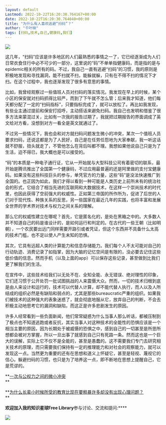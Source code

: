 ```yaml
---
layout: default
Lastmod: 2022-10-22T16:20:30.764167+00:00
date: 2022-10-22T16:20:30.764040+00:00
title: "为什么有人喜欢逃避“扫码”？"
author: "千叶映"
tags: [扫码,技术,自己,健康码,我们]
---
```


![](https://images.weserv.nl/?url=https%3A//mmbiz.qpic.cn/mmbiz_png/cjTdltIJNoQvg4Utmx6kB5icxQYnRmg0xVbfTj5gznpdxLD3YaqJm0cSQV02E5FZL5P3pzdP0ria6eHbOrJIpZ3g/640%3Fwx_fmt%3Dpng)

这几年，“扫码”应该是许多地区的人们最熟悉的事情之一了，它已经逐渐成为人们日常衣食住行中必不可少的一部分，这里说的“码”不单单指健康码，而是指的是与epidemic相关的所有的码。不过，我自己一直有逃避“扫码”的习惯，我的原则是积极地发现和寻找漏洞，能不扫就不扫，能躲就躲，只有在不得不扫的情况下才扫。在这个过程中，我也逐渐发现了很多有意思的事情。

比如，我曾经观察过一些值班人员对扫码的落实情况。我发现在早上的时候，某个小区的保安就对扫码抓得比较严，而到了下午就不怎么管；后来我才知道，他们每天都分配了一定的“扫码指标”，只要指标完成了，就可以放松了。再比如我发现，有些业主通过提前和保安打招呼，主动搭话来避免扫码。我自己也发明和借鉴了很多方法来蒙混过关，比如有一次我的报告过期了，我就把过期报告的界面调成了英文给对方看，没想到对方一看全是英文就通过了。

不过另一些情况下，我也会和对方就扫码问题发生微小的冲突，某次一个值班人员要求扫码，还说这都是为了人民好，自己是在任劳任怨地为大家奉献，我一听这话就不舒服，扭头就走了，不管他怎么在背后叫都不理。我想如果他说自己只是为了生活，迫不得已，我大概也是可以接受的。  

“码”的本质是一种电子通行证，它从一开始就与大型科技公司有着密切的联系，最开始是腾讯推出了全国第一个健康码，不过应用最普遍的还是阿里做的支付宝健康码。如果没有这些科技巨头的参与，单凭官方的力量，这些“码”是没法快速推广到全国的。也正因为如此，我们才得以看到一种可能是人类历史上前所未有的统治社会的形式，它结合了相当先进的互联网和大数据技术，在这样一个崇尚技术的时代里，也因此获得了空前强大的权威性。正如第三帝国的所作所为，促进了后世的人们对于现代性、种族关系的反思，另一些国家在最近几年的实践，也将丰富和发展全世界的学术界对技术与权力之间关系的理解。

那么它的权威性建立在哪呢？首先，它是匿名化的，是处在黑箱之中的。大多数人并不知道自己的码是谁设计的，是如何运行和判定的。在古代的一些王朝（比如明朝），一个农民要出远门同样需要开路引或者凭证，但这个东西并不具备什么太高的技术门槛，也不足以使人产生未知的恐惧。

其次，它具有远超人类的计算能力和信息存储能力。我们每个人不太可能对自己的行动轨迹、消费记录了如指掌，因为大脑的记忆空间是有限的，没必要去记住这些低价值的信息。然而手机（以及上面的app）可以保存这些记录，甚至做到比我们更了解我们的生活。

在宣传中，这些技术给我们以无处不在、全知全能、永无错误、绝对理性的印象，它们还习惯于公开处罚一批试图挑战的人来震慑大众。然而，一切的技术归根到底是由人来设计和运行的，技术可以代替人计算，却不能代替人执行，而人以及人所结成的组织必然是有缺陷和弱点的，尤其是那些bureaucratic严重的组织。如果我们被技术的这种强大的表象迷惑了，就会彻底地服从它，放弃自己的判断，不会去积极主动地思考它的漏洞和缺陷，而这正是许多悲剧发生的原因。

许多人经常看到一些负面新闻，他们常常疑惑为什么当事人那么听话，都被压制到了极点也不知道逃跑或者反抗，其实当事人对这种技术的全能性的恐惧应该是一个相当主要的原因，因为长期处于被威慑的恐惧之中，感到自己的一切甚至是所思所想都会被对方掌握，所以一旦出事了就感到自己只有死路一条。然而这也是一个巨大的误解，实际上它不仅不是全能的，甚至是愚蠢的。这不需要我们专门去研究相关技术的原理，而只需要我们保持有一定的推理能力和对社会的观察能力，就可以发现这一点。当然更为重要的还有在思想和道义上怀疑它，甚至是轻视、蔑视它的信心。躲避扫码的习惯，也只是为了培养这一点，即不断地在思想上提醒自己，它是荒谬的。

**[一次与公权力之间的微小冲突](http://mp.weixin.qq.com/s?__biz=MzkxMzI5OTU4NQ==&mid=2247484198&idx=1&sn=7691a6fda5430f8dbc81682f63155280&chksm=c17e82c8f6090bde7adc4191a25941b5a3d5078f13971f722554fd79ec00f0878e5da8069b23&scene=21#wechat_redirect)  
**

**[为什么长辈小时候所受的教育比现在要粗暴许多却没有出现心理问题？](http://mp.weixin.qq.com/s?__biz=MzkxMzI5OTU4NQ==&mid=2247484166&idx=1&sn=fda4dbdadd04bf9df09a54c954bf5f2e&chksm=c17e82e8f6090bfe2060be673223b9c8ecbe8e5579ee244a0c63290c4a7447d252158fd74428&scene=21#wechat_redirect)  
**

**欢迎加入我的知识星球Free Library**参与讨论、交流和提问:****

  

![](https://images.weserv.nl/?url=https%3A//mmbiz.qpic.cn/mmbiz_jpg/cjTdltIJNoSmEOtk7Yr0IbMibLcsc6geD1aJqkgN2dSI2iax0TInRk4jazMfqcEYkBWRdWJstlKcorkCn5iav6hqg/640%3Fwx_fmt%3Djpeg%26wxfrom%3D5%26wx_lazy%3D1%26wx_co%3D1)


